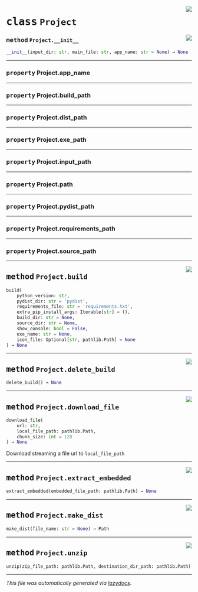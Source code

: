 <!-- markdownlint-disable -->

<a href="..\py_to_win_app\py_to_win_app\Project#L40"><img align="right" style="float:right;" src="https://img.shields.io/badge/-source-cccccc?style=flat-square"></a>

# <kbd>class</kbd> `Project`




<a href="..\py_to_win_app\py_to_win_app\__init__#L41"><img align="right" style="float:right;" src="https://img.shields.io/badge/-source-cccccc?style=flat-square"></a>

### <kbd>method</kbd> `Project.__init__`

```python
__init__(input_dir: str, main_file: str, app_name: str = None) → None
```






---

### <kbd>property</kbd> Project.app_name





---

### <kbd>property</kbd> Project.build_path





---

### <kbd>property</kbd> Project.dist_path





---

### <kbd>property</kbd> Project.exe_path





---

### <kbd>property</kbd> Project.input_path





---

### <kbd>property</kbd> Project.path





---

### <kbd>property</kbd> Project.pydist_path





---

### <kbd>property</kbd> Project.requirements_path





---

### <kbd>property</kbd> Project.source_path







---

<a href="..\py_to_win_app\py_to_win_app\build#L357"><img align="right" style="float:right;" src="https://img.shields.io/badge/-source-cccccc?style=flat-square"></a>

## <kbd>method</kbd> `Project.build`

```python
build(
    python_version: str,
    pydist_dir: str = 'pydist',
    requirements_file: str = 'requirements.txt',
    extra_pip_install_args: Iterable[str] = (),
    build_dir: str = None,
    source_dir: str = None,
    show_console: bool = False,
    exe_name: str = None,
    icon_file: Optional[str, pathlib.Path] = None
) → None
```





---

<a href="..\py_to_win_app\py_to_win_app\delete_build#L447"><img align="right" style="float:right;" src="https://img.shields.io/badge/-source-cccccc?style=flat-square"></a>

## <kbd>method</kbd> `Project.delete_build`

```python
delete_build() → None
```





---

<a href="..\py_to_win_app\py_to_win_app\download_file#L133"><img align="right" style="float:right;" src="https://img.shields.io/badge/-source-cccccc?style=flat-square"></a>

## <kbd>method</kbd> `Project.download_file`

```python
download_file(
    url: str,
    local_file_path: pathlib.Path,
    chunk_size: int = 128
) → None
```

Download streaming a file url to `local_file_path`

---

<a href="..\py_to_win_app\py_to_win_app\extract_embedded#L186"><img align="right" style="float:right;" src="https://img.shields.io/badge/-source-cccccc?style=flat-square"></a>

## <kbd>method</kbd> `Project.extract_embedded`

```python
extract_embedded(embedded_file_path: pathlib.Path) → None
```





---

<a href="..\py_to_win_app\py_to_win_app\make_dist#L432"><img align="right" style="float:right;" src="https://img.shields.io/badge/-source-cccccc?style=flat-square"></a>

## <kbd>method</kbd> `Project.make_dist`

```python
make_dist(file_name: str = None) → Path
```





---

<a href="..\py_to_win_app\py_to_win_app\unzip#L143"><img align="right" style="float:right;" src="https://img.shields.io/badge/-source-cccccc?style=flat-square"></a>

## <kbd>method</kbd> `Project.unzip`

```python
unzip(zip_file_path: pathlib.Path, destination_dir_path: pathlib.Path) → None
```







---

_This file was automatically generated via [lazydocs](https://github.com/ml-tooling/lazydocs)._
